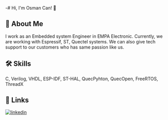 -# Hi, I'm Osman Can! 👋


## 🚀 About Me

I work as an Embedded system Engineer in EMPA Electronic. Currently, we are working with 
Espressif, ST, Quectel systems. We can also give tech support to our customers who has same 
passion like us.

## 🛠 Skills
C, Verilog, VHDL, ESP-IDF, ST-HAL, QuecPyhton, QuecOpen, FreeRTOS, ThreadX


## 🔗 Links
[![linkedin](https://img.shields.io/badge/linkedin-0A66C2?style=for-the-badge&logo=linkedin&logoColor=white)](https://www.linkedin.com/in/osman-can-g%C3%BCd%C3%BCl-989963169)
